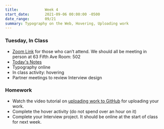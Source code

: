 ```yaml
---
title:            Week 4
start_date:       2021-09-06 00:00:00 -0500
date_range:       09/21
summary: Typography on the Web, Hovering, Uploading work
---
```


### Tuesday, In Class

- [Zoom Link](https://NewSchool.zoom.us/my/nikafisher) for those who can&rsquo;t attend. We should all be meeting in person at 63 Fifth Ave Room: 502
- [Today's Notes](https://paper.dropbox.com/doc/Core-1-Interaction-Week-4-Notes--BSx_NJrMziTKC_MqKu6VYhyhAQ-h1ux1AwNL2jMVcRkbaVVp)
- Typography online
- In class activity: hovering
- Partner meetings to review Interview design

### Homework
- Watch the video tutorial on [uploading work to GitHub](https://vimeo.com/showcase/8025633/video/502734712) for uploading your work.
- Complete the hover activity (do not spend over an hour on it)
- Complete your Interview project. It should be online at the start of class for next week. 